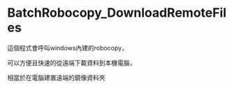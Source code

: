# BatchRobocopy_DownloadRemoteFiles

這個程式會呼叫windows內建的robocopy，

可以方便且快速的從遠端下載資料到本機電腦，

相當於在電腦建置遠端的鏡像資料夾
